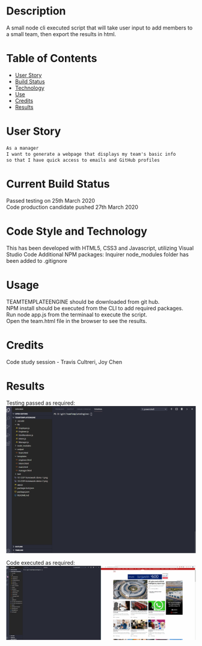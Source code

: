 ﻿# Description

A small node cli executed script that will take user input to add members to a small team, then export the results in html.

# Table of Contents
* [User Story](#User%20Story)
* [Build Status](#Build%20Status)
* [Technology](#Code%20Style%20and%20Technology)
* [Use](#Usage)
* [Credits](#Credits)
* [Results](#Results)

# User Story
```
As a manager
I want to generate a webpage that displays my team's basic info
so that I have quick access to emails and GitHub profiles
```

# Current Build Status

Passed testing on 25th March 2020<br/>
Code production candidate pushed 27th March 2020

# Code Style and Technology
This has been developed with HTML5, CSS3 and Javascript, utilizing Visual Studio Code
Additional NPM packages: Inquirer
node_modules folder has been added to .gitignore

# Usage
TEAMTEMPLATEENGINE should be downloaded from git hub.<br/>
NPM install should be executed from the CLI to add required packages.<br/>
Run node app.js from the terminaal to execute the script.<br/>
Open the team.html file in the browser to see the results.

# Credits
Code study session - Travis Cultreri, Joy Chen

# Results
Testing passed as required:
![Alt Text](testing.gif)

Code executed as required:
![Alt Text](running.gif)
